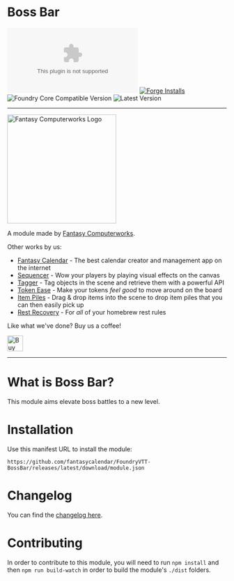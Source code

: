 # Boss Bar

![Latest Release Download Count](https://img.shields.io/github/downloads/fantasycalendar/FoundryVTT-BossBar/latest/module.zip?color=2b82fc&label=DOWNLOADS&style=for-the-badge) [![Forge Installs](https://img.shields.io/badge/dynamic/json?label=Forge%20Installs&query=package.installs&suffix=%25&url=https%3A%2F%2Fforge-vtt.com%2Fapi%2Fbazaar%2Fpackage%2Fboss-bar&colorB=006400&style=for-the-badge)](https://forge-vtt.com/bazaar#package=boss-bar) ![Foundry Core Compatible Version](https://img.shields.io/badge/dynamic/json.svg?url=https%3A%2F%2Fgithub.com%2Ffantasycalendar%2FFoundryVTT-BossBar%2Freleases%2Flatest%2Fdownload%2Fmodule.json&label=Foundry%20Version&query=$.compatibleCoreVersion&colorB=orange&style=for-the-badge) ![Latest Version](https://img.shields.io/badge/dynamic/json.svg?url=https%3A%2F%2Fgithub.com%2Ffantasycalendar%2FFoundryVTT-BossBar%2Freleases%2Flatest%2Fdownload%2Fmodule.json&label=Latest%20Release&prefix=v&query=$.version&colorB=red&style=for-the-badge)

---

<img src="https://app.fantasy-calendar.com/resources/computerworks-logo-full.png" alt="Fantasy Computerworks Logo" style="width:250px;"/>

A module made by [Fantasy Computerworks](http://fantasycomputer.works/).

Other works by us:

- [Fantasy Calendar](https://app.fantasy-calendar.com) - The best calendar creator and management app on the internet
- [Sequencer](https://foundryvtt.com/packages/sequencer) - Wow your players by playing visual effects on the canvas
- [Tagger](https://foundryvtt.com/packages/tagger) - Tag objects in the scene and retrieve them with a powerful API
- [Token Ease](https://foundryvtt.com/packages/token-ease) - Make your tokens _feel good_ to move around on the board
- [Item Piles](https://foundryvtt.com/packages/item-piles) - Drag & drop items into the scene to drop item piles that you can then easily pick up
- [Rest Recovery](https://foundryvtt.com/packages/rest-recovery) - For _all_ of your homebrew rest rules

Like what we've done? Buy us a coffee!

<a href='https://ko-fi.com/H2H2LCCQ' target='_blank'><img height='36' style='border:0px;height:36px;' src='https://cdn.ko-fi.com/cdn/kofi1.png?v=3' border='0' alt='Buy Me a Coffee at ko-fi.com' /></a>

---

# What is Boss Bar?

This module aims elevate boss battles to a new level.

# Installation
Use this manifest URL to install the module:

`https://github.com/fantasycalendar/FoundryVTT-BossBar/releases/latest/download/module.json`

# Changelog

You can find the [changelog here](changelog.md).

# Contributing

In order to contribute to this module, you will need to run `npm install` and then `npm run build-watch` in order to build the module's `./dist` folders.
